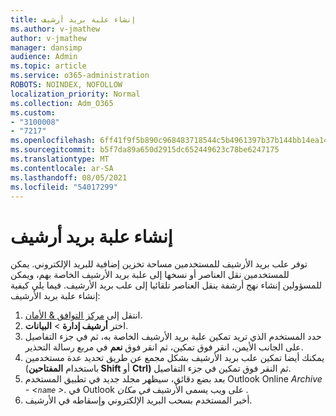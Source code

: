 ```yaml
---
title: إنشاء علبة بريد أرشيف
ms.author: v-jmathew
author: v-jmathew
manager: dansimp
audience: Admin
ms.topic: article
ms.service: o365-administration
ROBOTS: NOINDEX, NOFOLLOW
localization_priority: Normal
ms.collection: Adm_O365
ms.custom:
- "3100008"
- "7217"
ms.openlocfilehash: 6ff41f9f5b890c968483718544c5b4961397b37b144bb14ea1451d7aac24ebb7
ms.sourcegitcommit: b5f7da89a650d2915dc652449623c78be6247175
ms.translationtype: MT
ms.contentlocale: ar-SA
ms.lasthandoff: 08/05/2021
ms.locfileid: "54017299"
---
```

# <a name="create-an-archive-mailbox"></a>إنشاء علبة بريد أرشيف

توفر علب بريد الأرشيف للمستخدمين مساحة تخزين إضافية للبريد الإلكتروني. يمكن للمستخدمين نقل العناصر أو نسخها إلى علبة بريد الأرشيف الخاصة بهم، ويمكن للمسؤولين إنشاء نهج أرشفة ينقل العناصر تلقائيا إلى علب بريد الأرشيف. فيما يلي كيفية إنشاء علبة بريد الأرشيف:

1. انتقل إلى [مركز التوافق & الأمان]( https://go.microsoft.com/fwlink/p/?linkid=2077143).
2. اختر **أرشيف إدارة**  >  **البيانات**.
3. حدد المستخدم الذي تريد تمكين علبة بريد الأرشيف الخاصة به، ثم  في جزء التفاصيل على الجانب الأيمن، انقر فوق تمكين، ثم انقر فوق **نعم** في مربع رسالة التحذير.
4. يمكنك أيضا تمكين علب بريد الأرشيف بشكل مجمع عن طريق تحديد عدة مستخدمين (باستخدام **المفتاحين Shift** أو  **Ctrl)** ثم النقر فوق تمكين في جزء التفاصيل.
5. بعد بضع دقائق، سيظهر مجلد جديد في تطبيق المستخدم Outlook Online *Archive - <`name` >*. في Outlook على ويب يسمى الأرشيف *في مكان .*
6. أخبر المستخدم بسحب البريد الإلكتروني وإسقاطه في الأرشيف.
